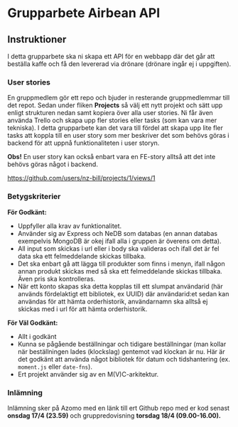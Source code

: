 # Grupparbete Airbean API

## Instruktioner

I detta grupparbete ska ni skapa ett API för en webbapp där det går att beställa kaffe och
få den levererad via drönare (drönare ingår ej i uppgiften).

### User stories

En gruppmedlem gör ett repo och bjuder in resterande gruppmedlemmar till det repot. Sedan under fliken **Projects** så välj ett nytt projekt och sätt upp enligt strukturen nedan samt kopiera över alla user stories. Ni får även använda Trello och skapa upp fler stories eller tasks (som kan vara mer tekniska). I detta grupparbete kan det vara till fördel att skapa upp lite fler tasks att koppla till en user story som mer beskriver det som behövs göras i backend för att uppnå funktionaliteten i user storyn.

**Obs!** En user story kan också enbart vara en FE-story alltså att det inte behövs göras något i backend.

https://github.com/users/nz-bill/projects/1/views/1

### Betygskriterier

**För Godkänt:**

- Uppfyller alla krav av funktionalitet.
- Använder sig av Express och NeDB som databas (en annan databas exempelvis MongoDB är okej ifall alla i gruppen är överens om detta).
- All input som skickas i url eller i body ska valideras och ifall det är fel data ska ett felmeddelande skickas tillbaka.
- Det ska enbart gå att lägga till produkter som finns i menyn, ifall någon annan produkt skickas med så ska ett felmeddelande skickas tillbaka. Även pris ska kontrolleras.
- När ett konto skapas ska detta kopplas till ett slumpat användarid (här används fördelaktigt ett bibliotek, ex UUID) där användarid:et sedan kan användas för att hämta orderhistorik, användarnamn ska alltså ej skickas med i url för att hämta orderhistorik.

**För Väl Godkänt:**

- Allt i godkänt
- Kunna se pågående beställningar och tidigare beställningar (man kollar när beställningen lades (klockslag) gentemot vad klockan är nu. Här är det godkänt att använda något bibliotek för datum och tidshantering (ex. `moment.js` eller `date-fns`).
- Ert projekt använder sig av en M(V)C-arkitektur.

### Inlämning

Inlämning sker på Azomo med en länk till ert Github repo med er kod senast **onsdag 17/4 (23.59)** och gruppredovisning **torsdag 18/4 (09.00-16.00).**
